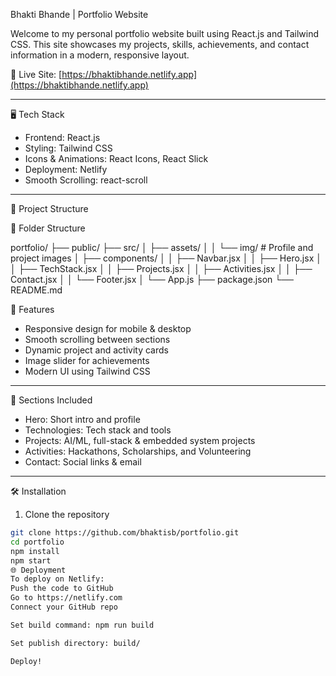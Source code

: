 Bhakti Bhande | Portfolio Website

Welcome to my personal portfolio website built using React.js and Tailwind CSS. This site showcases my projects, skills, achievements, and contact information in a modern, responsive layout.

🔗 Live Site: [https://bhaktibhande.netlify.app](https://bhaktibhande.netlify.app)

---

🖥️ Tech Stack

- Frontend: React.js
- Styling: Tailwind CSS
- Icons & Animations: React Icons, React Slick
- Deployment: Netlify
- Smooth Scrolling: react-scroll

---

📁 Project Structure


📂 Folder Structure

portfolio/
├── public/
├── src/
│ ├── assets/
│ │ └── img/ # Profile and project images
│ ├── components/
│ │ ├── Navbar.jsx
│ │ ├── Hero.jsx
│ │ ├── TechStack.jsx
│ │ ├── Projects.jsx
│ │ ├── Activities.jsx
│ │ ├── Contact.jsx
│ │ └── Footer.jsx
│ └── App.js
├── package.json
└── README.md


📌 Features
- Responsive design for mobile & desktop
- Smooth scrolling between sections
- Dynamic project and activity cards
- Image slider for achievements
- Modern UI using Tailwind CSS
  
---

📸 Sections Included
- Hero: Short intro and profile
- Technologies: Tech stack and tools
- Projects: AI/ML, full-stack & embedded system projects
- Activities: Hackathons, Scholarships, and Volunteering
- Contact: Social links & email
  
---

🛠️ Installation
1. Clone the repository
```bash
git clone https://github.com/bhaktisb/portfolio.git
cd portfolio
npm install
npm start
🌐 Deployment
To deploy on Netlify:
Push the code to GitHub
Go to https://netlify.com
Connect your GitHub repo

Set build command: npm run build

Set publish directory: build/

Deploy!

